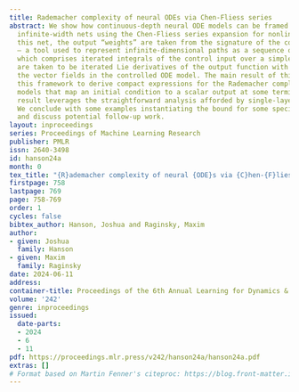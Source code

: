 ```yaml
---
title: Rademacher complexity of neural ODEs via Chen-Fliess series
abstract: We show how continuous-depth neural ODE models can be framed as single-layer,
  infinite-width nets using the Chen-Fliess series expansion for nonlinear ODEs. In
  this net, the output “weights” are taken from the signature of the control input
  — a tool used to represent infinite-dimensional paths as a sequence of tensors —
  which comprises iterated integrals of the control input over a simplex. The “features”
  are taken to be iterated Lie derivatives of the output function with respect to
  the vector fields in the controlled ODE model. The main result of this work applies
  this framework to derive compact expressions for the Rademacher complexity of ODE
  models that map an initial condition to a scalar output at some terminal time. The
  result leverages the straightforward analysis afforded by single-layer architectures.
  We conclude with some examples instantiating the bound for some specific systems
  and discuss potential follow-up work.
layout: inproceedings
series: Proceedings of Machine Learning Research
publisher: PMLR
issn: 2640-3498
id: hanson24a
month: 0
tex_title: "{R}ademacher complexity of neural {ODE}s via {C}hen-{F}liess series"
firstpage: 758
lastpage: 769
page: 758-769
order: 1
cycles: false
bibtex_author: Hanson, Joshua and Raginsky, Maxim
author:
- given: Joshua
  family: Hanson
- given: Maxim
  family: Raginsky
date: 2024-06-11
address:
container-title: Proceedings of the 6th Annual Learning for Dynamics & Control Conference
volume: '242'
genre: inproceedings
issued:
  date-parts:
  - 2024
  - 6
  - 11
pdf: https://proceedings.mlr.press/v242/hanson24a/hanson24a.pdf
extras: []
# Format based on Martin Fenner's citeproc: https://blog.front-matter.io/posts/citeproc-yaml-for-bibliographies/
---
```

